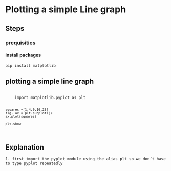 # Plotting a simple Line graph

## Steps

### prequisities

#### install packages

    pip install matplotlib

## plotting a simple line graph

<code>
    import matplotlib.pyplot as plt

    squares =[1,4,9,16,25]
    fig, ax = plt.subplots()
    ax.plot(squares)

    plt.show
</code>

## Explanation
    1. first import the pyplot module using the alias plt so we don’t have to type pyplot repeatedly

